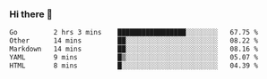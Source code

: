 ### Hi there 👋

<!--
**urzz/urzz** is a ✨ _special_ ✨ repository because its `README.md` (this file) appears on your GitHub profile.

Here are some ideas to get you started:

- 🔭 I’m currently working on ...
- 🌱 I’m currently learning ...
- 👯 I’m looking to collaborate on ...
- 🤔 I’m looking for help with ...
- 💬 Ask me about ...
- 📫 How to reach me: ...
- 😄 Pronouns: ...
- ⚡ Fun fact: ...
-->

<!--START_SECTION:waka-->

```txt
Go         2 hrs 3 mins    █████████████████░░░░░░░░   67.75 %
Other      14 mins         ██░░░░░░░░░░░░░░░░░░░░░░░   08.22 %
Markdown   14 mins         ██░░░░░░░░░░░░░░░░░░░░░░░   08.16 %
YAML       9 mins          █▒░░░░░░░░░░░░░░░░░░░░░░░   05.07 %
HTML       8 mins          █░░░░░░░░░░░░░░░░░░░░░░░░   04.39 %
```

<!--END_SECTION:waka-->
